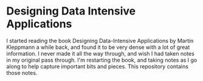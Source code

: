 # Designing Data Intensive Applications

I started reading the book Designing Data-Intensive Applications by Martin Kleppmann a while back, and found it to be very dense with a lot of great information. I never made it all the way through, and wish I had taken notes in my original pass through. I'm restarting the book, and taking notes as I go along to help capture important bits and pieces. This repository contains those notes.
